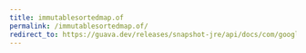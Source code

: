```yaml
---
title: immutablesortedmap.of
permalink: /immutablesortedmap.of/
redirect_to: https://guava.dev/releases/snapshot-jre/api/docs/com/google/common/collect/ImmutableSortedMap.html#of--
---
```

